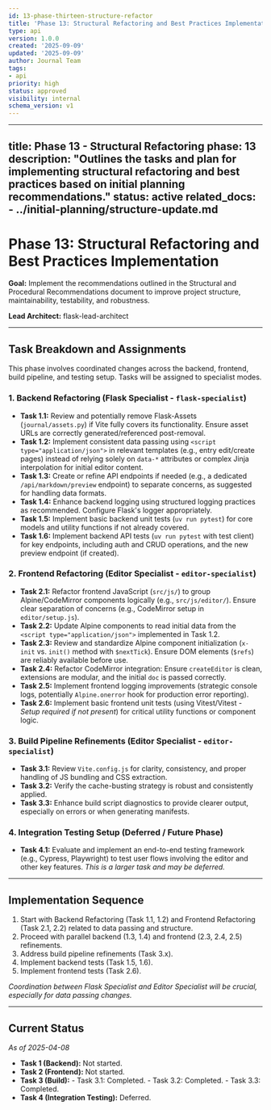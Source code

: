 ```yaml
---
id: 13-phase-thirteen-structure-refactor
title: 'Phase 13: Structural Refactoring and Best Practices Implementation'
type: api
version: 1.0.0
created: '2025-09-09'
updated: '2025-09-09'
author: Journal Team
tags:
- api
priority: high
status: approved
visibility: internal
schema_version: v1
---
```


***

title: Phase 13 - Structural Refactoring
phase: 13
description: "Outlines the tasks and plan for implementing structural refactoring and best practices based on initial planning recommendations."
status: active
related\_docs:
\- ../initial-planning/structure-update.md
------------------------------------------

# Phase 13: Structural Refactoring and Best Practices Implementation

**Goal:** Implement the recommendations outlined in the Structural and Procedural Recommendations document to improve project structure, maintainability, testability, and robustness.

**Lead Architect:** flask-lead-architect

***

## Task Breakdown and Assignments

This phase involves coordinated changes across the backend, frontend, build pipeline, and testing setup. Tasks will be assigned to specialist modes.

### 1. Backend Refactoring (Flask Specialist - `flask-specialist`)

- **Task 1.1:** Review and potentially remove Flask-Assets (`journal/assets.py`) if Vite fully covers its functionality. Ensure asset URLs are correctly generated/referenced post-removal.
- **Task 1.2:** Implement consistent data passing using `<script type="application/json">` in relevant templates (e.g., entry edit/create pages) instead of relying solely on `data-*` attributes or complex Jinja interpolation for initial editor content.
- **Task 1.3:** Create or refine API endpoints if needed (e.g., a dedicated `/api/markdown/preview` endpoint) to separate concerns, as suggested for handling data formats.
- **Task 1.4:** Enhance backend logging using structured logging practices as recommended. Configure Flask's logger appropriately.
- **Task 1.5:** Implement basic backend unit tests (`uv run pytest`) for core models and utility functions if not already covered.
- **Task 1.6:** Implement backend API tests (`uv run pytest` with test client) for key endpoints, including auth and CRUD operations, and the new preview endpoint (if created).

### 2. Frontend Refactoring (Editor Specialist - `editor-specialist`)

- **Task 2.1:** Refactor frontend JavaScript (`src/js/`) to group Alpine/CodeMirror components logically (e.g., `src/js/editor/`). Ensure clear separation of concerns (e.g., CodeMirror setup in `editor/setup.js`).
- **Task 2.2:** Update Alpine components to read initial data from the `<script type="application/json">` implemented in Task 1.2.
- **Task 2.3:** Review and standardize Alpine component initialization (`x-init` vs. `init()` method with `$nextTick`). Ensure DOM elements (`$refs`) are reliably available before use.
- **Task 2.4:** Refactor CodeMirror integration: Ensure `createEditor` is clean, extensions are modular, and the initial `doc` is passed correctly.
- **Task 2.5:** Implement frontend logging improvements (strategic console logs, potentially `Alpine.onerror` hook for production error reporting).
- **Task 2.6:** Implement basic frontend unit tests (using Vitest/Vitest - *Setup required if not present*) for critical utility functions or component logic.

### 3. Build Pipeline Refinements (Editor Specialist - `editor-specialist`)

- **Task 3.1:** Review `Vite.config.js` for clarity, consistency, and proper handling of JS bundling and CSS extraction.
- **Task 3.2:** Verify the cache-busting strategy is robust and consistently applied.
- **Task 3.3:** Enhance build script diagnostics to provide clearer output, especially on errors or when generating manifests.

### 4. Integration Testing Setup (Deferred / Future Phase)

- **Task 4.1:** Evaluate and implement an end-to-end testing framework (e.g., Cypress, Playwright) to test user flows involving the editor and other key features. *This is a larger task and may be deferred.*

***

## Implementation Sequence

1. Start with Backend Refactoring (Task 1.1, 1.2) and Frontend Refactoring (Task 2.1, 2.2) related to data passing and structure.
2. Proceed with parallel backend (1.3, 1.4) and frontend (2.3, 2.4, 2.5) refinements.
3. Address build pipeline refinements (Task 3.x).
4. Implement backend tests (Task 1.5, 1.6).
5. Implement frontend tests (Task 2.6).

*Coordination between Flask Specialist and Editor Specialist will be crucial, especially for data passing changes.*

***

## Current Status

*As of 2025-04-08*

- **Task 1 (Backend):** Not started.
- **Task 2 (Frontend):** Not started.
- **Task 3 (Build):**
  \- Task 3.1: Completed.
  \- Task 3.2: Completed.
  \- Task 3.3: Completed.
- **Task 4 (Integration Testing):** Deferred.

